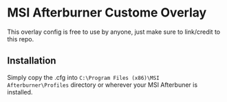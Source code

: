 # MSI Afterburner Custome Overlay

This overlay config is free to use by anyone, just make sure to link/credit to this repo.

## Installation
Simply copy the .cfg into `C:\Program Files (x86)\MSI Afterburner\Profiles` directory or wherever your MSI Afterbuner is installed.
